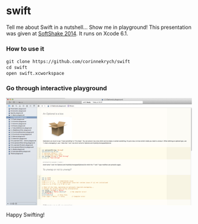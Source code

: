 swift
=====

Tell me about Swift in a nutshell... Show me in playground!
This presentation was given at [SoftShake 2014](http://soft-shake.ch/2014/en/).
It runs on Xcode 6.1.

### How to use it

```
git clone https://github.com/corinnekrych/swift
cd swift
open swift.xcworkspace
```
### Go through interactive playground

![worspace](/Resources/img/xcode_playground.png)

Happy Swifting!
